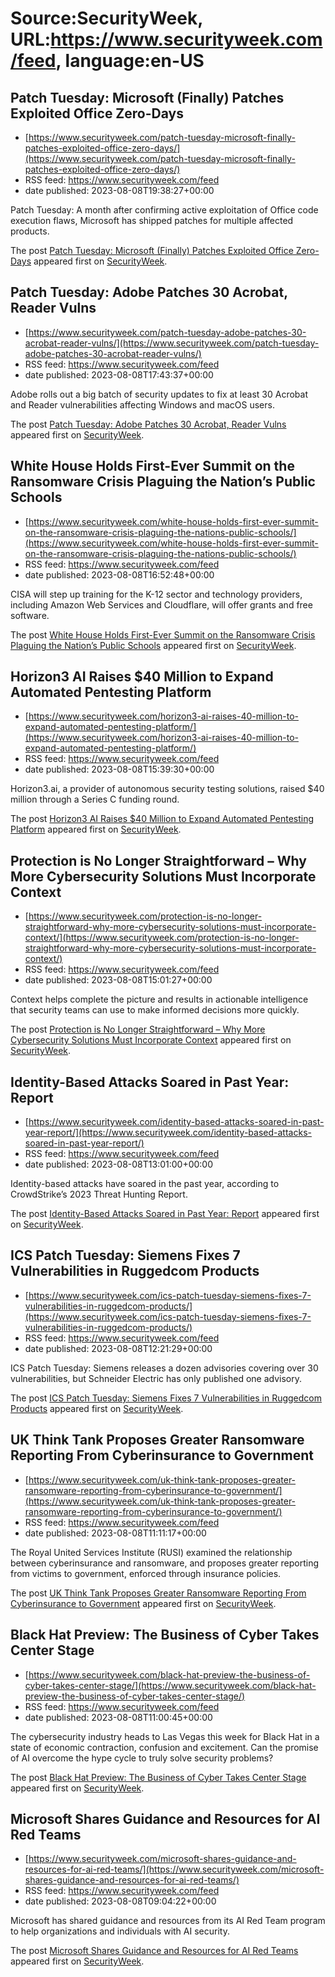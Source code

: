 # Source:SecurityWeek, URL:https://www.securityweek.com/feed, language:en-US

## Patch Tuesday: Microsoft (Finally) Patches Exploited Office Zero-Days
 - [https://www.securityweek.com/patch-tuesday-microsoft-finally-patches-exploited-office-zero-days/](https://www.securityweek.com/patch-tuesday-microsoft-finally-patches-exploited-office-zero-days/)
 - RSS feed: https://www.securityweek.com/feed
 - date published: 2023-08-08T19:38:27+00:00

<p>Patch Tuesday: A month after confirming active exploitation of Office code execution flaws, Microsoft has shipped patches for multiple affected products.</p>
<p>The post <a href="https://www.securityweek.com/patch-tuesday-microsoft-finally-patches-exploited-office-zero-days/" rel="nofollow">Patch Tuesday: Microsoft (Finally) Patches Exploited Office Zero-Days</a> appeared first on <a href="https://www.securityweek.com" rel="nofollow">SecurityWeek</a>.</p>

## Patch Tuesday: Adobe Patches 30 Acrobat, Reader Vulns
 - [https://www.securityweek.com/patch-tuesday-adobe-patches-30-acrobat-reader-vulns/](https://www.securityweek.com/patch-tuesday-adobe-patches-30-acrobat-reader-vulns/)
 - RSS feed: https://www.securityweek.com/feed
 - date published: 2023-08-08T17:43:37+00:00

<p>Adobe rolls out a big batch of security updates to fix at least 30 Acrobat and Reader vulnerabilities affecting Windows and macOS users.</p>
<p>The post <a href="https://www.securityweek.com/patch-tuesday-adobe-patches-30-acrobat-reader-vulns/" rel="nofollow">Patch Tuesday: Adobe Patches 30 Acrobat, Reader Vulns</a> appeared first on <a href="https://www.securityweek.com" rel="nofollow">SecurityWeek</a>.</p>

## White House Holds First-Ever Summit on the Ransomware Crisis Plaguing the Nation’s Public Schools
 - [https://www.securityweek.com/white-house-holds-first-ever-summit-on-the-ransomware-crisis-plaguing-the-nations-public-schools/](https://www.securityweek.com/white-house-holds-first-ever-summit-on-the-ransomware-crisis-plaguing-the-nations-public-schools/)
 - RSS feed: https://www.securityweek.com/feed
 - date published: 2023-08-08T16:52:48+00:00

<p>CISA will step up training for the K-12 sector and technology providers, including Amazon Web Services and Cloudflare, will offer grants and free software.</p>
<p>The post <a href="https://www.securityweek.com/white-house-holds-first-ever-summit-on-the-ransomware-crisis-plaguing-the-nations-public-schools/" rel="nofollow">White House Holds First-Ever Summit on the Ransomware Crisis Plaguing the Nation’s Public Schools</a> appeared first on <a href="https://www.securityweek.com" rel="nofollow">SecurityWeek</a>.</p>

## Horizon3 AI Raises $40 Million to Expand Automated Pentesting Platform
 - [https://www.securityweek.com/horizon3-ai-raises-40-million-to-expand-automated-pentesting-platform/](https://www.securityweek.com/horizon3-ai-raises-40-million-to-expand-automated-pentesting-platform/)
 - RSS feed: https://www.securityweek.com/feed
 - date published: 2023-08-08T15:39:30+00:00

<p>Horizon3.ai, a provider of autonomous security testing solutions, raised $40 million through a Series C funding round.</p>
<p>The post <a href="https://www.securityweek.com/horizon3-ai-raises-40-million-to-expand-automated-pentesting-platform/" rel="nofollow">Horizon3 AI Raises $40 Million to Expand Automated Pentesting Platform</a> appeared first on <a href="https://www.securityweek.com" rel="nofollow">SecurityWeek</a>.</p>

## Protection is No Longer Straightforward – Why More Cybersecurity Solutions Must Incorporate Context
 - [https://www.securityweek.com/protection-is-no-longer-straightforward-why-more-cybersecurity-solutions-must-incorporate-context/](https://www.securityweek.com/protection-is-no-longer-straightforward-why-more-cybersecurity-solutions-must-incorporate-context/)
 - RSS feed: https://www.securityweek.com/feed
 - date published: 2023-08-08T15:01:27+00:00

<p>Context helps complete the picture and results in actionable intelligence that security teams can use to make informed decisions more quickly.</p>
<p>The post <a href="https://www.securityweek.com/protection-is-no-longer-straightforward-why-more-cybersecurity-solutions-must-incorporate-context/" rel="nofollow">Protection is No Longer Straightforward – Why More Cybersecurity Solutions Must Incorporate Context</a> appeared first on <a href="https://www.securityweek.com" rel="nofollow">SecurityWeek</a>.</p>

## Identity-Based Attacks Soared in Past Year: Report
 - [https://www.securityweek.com/identity-based-attacks-soared-in-past-year-report/](https://www.securityweek.com/identity-based-attacks-soared-in-past-year-report/)
 - RSS feed: https://www.securityweek.com/feed
 - date published: 2023-08-08T13:01:00+00:00

<p>Identity-based attacks have soared in the past year, according to CrowdStrike’s 2023 Threat Hunting Report. </p>
<p>The post <a href="https://www.securityweek.com/identity-based-attacks-soared-in-past-year-report/" rel="nofollow">Identity-Based Attacks Soared in Past Year: Report</a> appeared first on <a href="https://www.securityweek.com" rel="nofollow">SecurityWeek</a>.</p>

## ICS Patch Tuesday: Siemens Fixes 7 Vulnerabilities in Ruggedcom Products
 - [https://www.securityweek.com/ics-patch-tuesday-siemens-fixes-7-vulnerabilities-in-ruggedcom-products/](https://www.securityweek.com/ics-patch-tuesday-siemens-fixes-7-vulnerabilities-in-ruggedcom-products/)
 - RSS feed: https://www.securityweek.com/feed
 - date published: 2023-08-08T12:21:29+00:00

<p>ICS Patch Tuesday: Siemens releases a dozen advisories covering over 30 vulnerabilities, but Schneider Electric has only published one advisory.</p>
<p>The post <a href="https://www.securityweek.com/ics-patch-tuesday-siemens-fixes-7-vulnerabilities-in-ruggedcom-products/" rel="nofollow">ICS Patch Tuesday: Siemens Fixes 7 Vulnerabilities in Ruggedcom Products</a> appeared first on <a href="https://www.securityweek.com" rel="nofollow">SecurityWeek</a>.</p>

## UK Think Tank Proposes Greater Ransomware Reporting From Cyberinsurance to Government
 - [https://www.securityweek.com/uk-think-tank-proposes-greater-ransomware-reporting-from-cyberinsurance-to-government/](https://www.securityweek.com/uk-think-tank-proposes-greater-ransomware-reporting-from-cyberinsurance-to-government/)
 - RSS feed: https://www.securityweek.com/feed
 - date published: 2023-08-08T11:11:17+00:00

<p>The Royal United Services Institute (RUSI) examined the relationship between cyberinsurance and ransomware, and proposes greater reporting from victims to government, enforced through insurance policies.</p>
<p>The post <a href="https://www.securityweek.com/uk-think-tank-proposes-greater-ransomware-reporting-from-cyberinsurance-to-government/" rel="nofollow">UK Think Tank Proposes Greater Ransomware Reporting From Cyberinsurance to Government</a> appeared first on <a href="https://www.securityweek.com" rel="nofollow">SecurityWeek</a>.</p>

## Black Hat Preview: The Business of Cyber Takes Center Stage
 - [https://www.securityweek.com/black-hat-preview-the-business-of-cyber-takes-center-stage/](https://www.securityweek.com/black-hat-preview-the-business-of-cyber-takes-center-stage/)
 - RSS feed: https://www.securityweek.com/feed
 - date published: 2023-08-08T11:00:45+00:00

<p>The cybersecurity industry heads to Las Vegas this week for Black Hat in a state of economic contraction, confusion and excitement. Can the promise of AI overcome the hype cycle to truly solve security problems?</p>
<p>The post <a href="https://www.securityweek.com/black-hat-preview-the-business-of-cyber-takes-center-stage/" rel="nofollow">Black Hat Preview: The Business of Cyber Takes Center Stage</a> appeared first on <a href="https://www.securityweek.com" rel="nofollow">SecurityWeek</a>.</p>

## Microsoft Shares Guidance and Resources for AI Red Teams
 - [https://www.securityweek.com/microsoft-shares-guidance-and-resources-for-ai-red-teams/](https://www.securityweek.com/microsoft-shares-guidance-and-resources-for-ai-red-teams/)
 - RSS feed: https://www.securityweek.com/feed
 - date published: 2023-08-08T09:04:22+00:00

<p>Microsoft has shared guidance and resources from its AI Red Team program to help organizations and individuals with AI security.</p>
<p>The post <a href="https://www.securityweek.com/microsoft-shares-guidance-and-resources-for-ai-red-teams/" rel="nofollow">Microsoft Shares Guidance and Resources for AI Red Teams</a> appeared first on <a href="https://www.securityweek.com" rel="nofollow">SecurityWeek</a>.</p>

